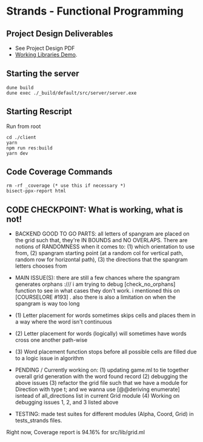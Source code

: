 # Strands - Functional Programming 

## Project Design Deliverables
* See Project Design PDF
* [Working Libraries Demo](https://livejohnshopkins-my.sharepoint.com/:v:/g/personal/mchoi42_jh_edu/ETfg_QCS2yFCi37OMw1g6RYBx7ji-p8WKJmzipr4PIf1gQ?nav=eyJyZWZlcnJhbEluZm8iOnsicmVmZXJyYWxBcHAiOiJPbmVEcml2ZUZvckJ1c2luZXNzIiwicmVmZXJyYWxBcHBQbGF0Zm9ybSI6IldlYiIsInJlZmVycmFsTW9kZSI6InZpZXciLCJyZWZlcnJhbFZpZXciOiJNeUZpbGVzTGlua0NvcHkifX0&e=hbbMwN).


## Starting the server
```
dune build
dune exec ./_build/default/src/server/server.exe 

```

## Starting Rescript
Run from root

```
cd ./client
yarn
npm run res:build
yarn dev

```

## Code Coverage Commands
```
rm -rf _coverage (* use this if necessary *)
bisect-ppx-report html
```

## CODE CHECKPOINT: What is working, what is not!
- BACKEND GOOD TO GO PARTS: all letters of spangram are placed on the grid such that, they're IN BOUNDS and NO OVERLAPS.
There are notions of RANDOMNESS when it comes to:
 (1) which orientation to use from,
 (2) spangram starting point (at a random col for vertical path, random row for horizontal path), 
 (3) the directions that the spangram letters chooses from

- MAIN ISSUE(S): there are still a few chances where the spangram generates orphans :/// i am trying to debug [check_no_orphans] function to see in what cases they don't work. i mentioned this on [COURSELORE #193] . also there is also a limitation on when the spangram is way too long
- (1) Letter placement for words sometimes skips cells and places them in a way where the word isn't continuous
- (2) Letter placement for words (logically) will sometimes have words cross one another path-wise
- (3) Word placement function stops before all possible cells are filled due to a logic issue in algorithm

- PENDING / Currently working on: 
(1) updating game.ml to tie together overall grid generation with the word found record 
(2) debugging the above issues 
(3) refactor the grid file such that we have a module for Direction with type t;
and we wanna use [@@deriving enumerate] isntead of all_directions list in current Grid module
(4) Working on debugging issues 1, 2, and 3 listed above

- TESTING: made test suites for different modules (Alpha, Coord, Grid) in tests_strands files. 

Right now, Coverage report is 94.16% for src/lib/grid.ml